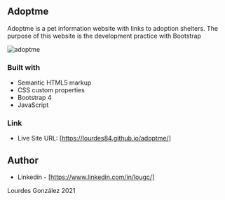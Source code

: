 <h2>Adoptme</h2>

<p>Adoptme is a pet information website with links to adoption shelters. The purpose of this website is the development practice with Bootstrap</p>


![adoptme](https://user-images.githubusercontent.com/87137074/125093392-85f34a00-e0d2-11eb-9465-290cb1436645.jpg)


### Built with

- Semantic HTML5 markup
- CSS custom properties
- Bootstrap 4
- JavaScript

### Link


- Live Site URL: [https://lourdes84.github.io/adoptme/]


## Author

- Linkedin - [https://www.linkedin.com/in/lougc/]
<p>Lourdes González 2021</p>



